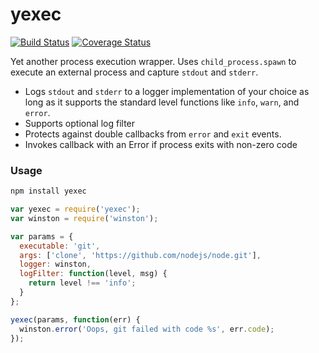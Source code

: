 # yexec

[![Build Status](https://travis-ci.org/dvonlehman/node-yexec.svg?branch=master)](https://travis-ci.org/dvonlehman/node-yexec)
[![Coverage Status](https://coveralls.io/repos/github/dvonlehman/node-yexec/badge.svg?branch=master)](https://coveralls.io/github/dvonlehman/node-yexec?branch=master)

Yet another process execution wrapper. Uses `child_process.spawn` to execute an external process and capture `stdout` and `stderr`.

* Logs `stdout` and `stderr` to a logger implementation of your choice as long as it supports the standard level functions like `info`, `warn`, and `error`.
* Supports optional log filter
* Protects against double callbacks from `error` and `exit` events.
* Invokes callback with an Error if process exits with non-zero code

### Usage

~~~sh
npm install yexec
~~~

~~~js
var yexec = require('yexec');
var winston = require('winston');

var params = {
  executable: 'git',
  args: ['clone', 'https://github.com/nodejs/node.git'],
  logger: winston,
  logFilter: function(level, msg) {
    return level !== 'info';
  }
};

yexec(params, function(err) {
  winston.error('Oops, git failed with code %s', err.code);
});
~~~
